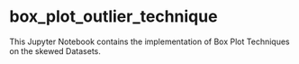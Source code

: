 # box_plot_outlier_technique
This Jupyter Notebook contains the implementation of  Box Plot Techniques on the skewed Datasets.
